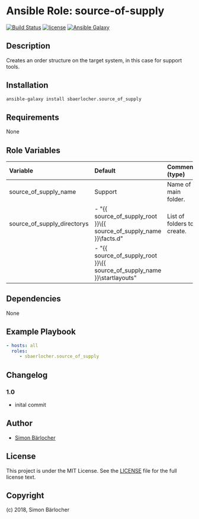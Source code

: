 # Ansible Role: source-of-supply

[![Build Status](https://travis-ci.org/sbaerlocher/ansible.source-of-supply.svg?branch=master)](https://travis-ci.org/sbaerlocher/ansible.source-of-supply) [![license](https://img.shields.io/github/license/mashape/apistatus.svg)](https://sbaerlo.ch/licence) [![Ansible Galaxy](http://img.shields.io/badge/ansible--galaxy-source-of-supply-blue.svg)](https://galaxy.ansible.com/sbaerlocher/source-of-supply)

## Description

Creates an order structure on the target system, in this case for support tools.

## Installation

```bash
ansible-galaxy install sbaerlocher.source_of_supply
```

## Requirements

None

## Role Variables

| Variable             | Default     | Comments (type)                                   |
| :---                 | :---        | :---                                              |
| source_of_supply_name | Support | Name of main folder. |
| source_of_supply_directorys | - "{{ source_of_supply_root }}\\{{ source_of_supply_name }}\\facts.d" | List of folders to create. |
| | - "{{ source_of_supply_root }}\\{{ source_of_supply_name }}\\startlayouts" | |

## Dependencies

None

## Example Playbook

```yml
- hosts: all
  roles:
     - sbaerlocher.source_of_supply
```

## Changelog

### 1.0

* inital commit

## Author

* [Simon Bärlocher](https://sbaerlocher.ch)

## License

This project is under the MIT License. See the [LICENSE](https://sbaerlo.ch/licence) file for the full license text.

## Copyright

(c) 2018, Simon Bärlocher